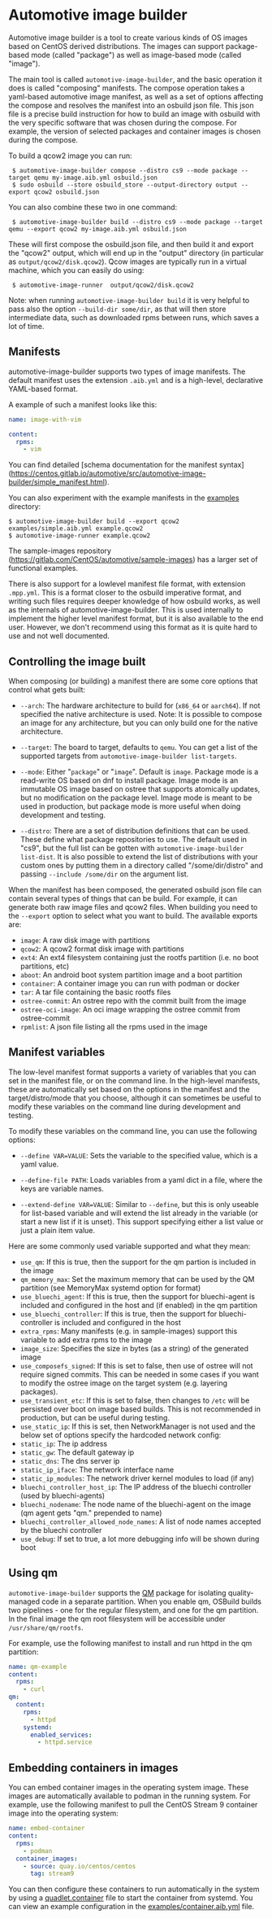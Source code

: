 # Automotive image builder

Automotive image builder is a tool to create various kinds of OS images based on CentOS derived
distributions. The images can support package-based mode (called "package") as well as image-based mode
(called "image").

The main tool is called `automotive-image-builder`, and the basic operation it does is called
"composing" manifests. The compose operation takes a yaml-based automotive image manifest, as well
as a set of options affecting the compose and resolves the manifest into an osbuild json file. This
json file is a precise build instruction for how to build an image with osbuild with the very
specific software that was chosen during the compose. For example, the version of selected packages
and container images is chosen during the compose.

To build a qcow2 image you can run:

```shell
 $ automotive-image-builder compose --distro cs9 --mode package --target qemu my-image.aib.yml osbuild.json
 $ sudo osbuild --store osbuild_store --output-directory output --export qcow2 osbuild.json
```

You can also combine these two in one command:

```shell
 $ automotive-image-builder build --distro cs9 --mode package --target qemu --export qcow2 my-image.aib.yml osbuild.json
```

These will first compose the osbuild.json file, and then build it and export the "qcow2" output,
which will end up in the "output" directory (in particular as `output/qcow2/disk.qcow2`). Qcow images
are typically run in a virtual machine, which you can easily do using:

```shell
 $ automotive-image-runner  output/qcow2/disk.qcow2
```

Note: when running `automotive-image-builder build` it is very helpful
to pass also the option `--build-dir some/dir`, as that will then store intermediate data, such as downloaded
rpms between runs, which saves a lot of time.

## Manifests

automotive-image-builder supports two types of image manifests. The
default manifest uses the extension `.aib.yml` and is a high-level,
declarative YAML-based format.

A example of such a manifest looks like this:
```yaml
name: image-with-vim

content:
  rpms:
    - vim
```


You can find detailed [schema documentation for the manifest syntax]
(https://centos.gitlab.io/automotive/src/automotive-image-builder/simple_manifest.html).

You can also experiment with the example manifests in the [examples](examples) directory:

```shell
$ automotive-image-builder build --export qcow2 examples/simple.aib.yml example.qcow2
$ automotive-image-runner example.qcow2
```

The sample-images repository
(https://gitlab.com/CentOS/automotive/sample-images) has a larger set
of functional examples.

There is also support for a lowlevel manifest file format, with extension `.mpp.yml`. This is
a format closer to the osbuild imperative format, and writing such files requires deeper
knowledge of how osbuild works, as well as the internals of automotive-image-builder. This
is used internally to implement the higher level manifest format, but it is also available
to the end user. However, we don't recommend using this format as it is quite hard to use
and not well documented.

## Controlling the image built

When composing (or building) a manifest there are some core options that control what gets built:

* `--arch`: The hardware architecture to build for (`x86_64` or `aarch64`). If not specified the native
   architecture is used. Note: It is possible to compose an image for any architecture, but you can
   only build one for the native architecture.

* `--target`: The board to target, defaults to `qemu`. You can get a list of the supported targets from
 `automotive-image-builder list-targets`.

* `--mode`: Either "`package`" or "`image`". Default is `image`. Package mode is a read-write OS based on
  dnf to install package. Image mode is an immutable OS image based on ostree that supports
  atomically updates, but no modification on the package level. Image mode is meant to be used in
  production, but package mode is more useful when doing development and testing.

* `--distro`: There are a set of distribution definitions that can be used. These define what package
  repositories to use. The default used in "cs9", but the full list can be gotten with
  `automotive-image-builder list-dist`.  It is also possible to extend the list of distributions
  with your custom ones by putting them in a directory called "/some/dir/distro" and passing
  `--include /some/dir` on the argument list.

When the manifest has been composed, the generated osbuild json file can contain several types of
things that can be build. For example, it can generate both raw image files and qcow2 files. When
building you need to the `--export` option to select what you want to build. The available exports
are:

* `image`: A raw disk image with partitions
* `qcow2`: A qcow2 format disk image with partitions
* `ext4`: An ext4 filesystem containing just the rootfs partition (i.e. no boot partitions, etc)
* `aboot`: An android boot system partition image and a boot partition
* `container`: A container image you can run with podman or docker
* `tar`: A tar file containing the basic rootfs files
* `ostree-commit`: An ostree repo with the commit built from the image
* `ostree-oci-image`: An oci image wrapping the ostree commit from ostree-commit
* `rpmlist`: A json file listing all the rpms used in the image

## Manifest variables

The low-level manifest format supports a variety of variables that you can set in the manifest file, or
on the command line. In the high-level manifests, these are automatically set based on the options in
the manifest and the target/distro/mode that you choose, although it can sometimes be useful to
modify these variables on the command line during development and testing.

To modify these variables on the command line, you can use the following options:

* `--define VAR=VALUE`: Sets the variable to the specified value, which is a yaml value.

* `--define-file PATH`: Loads variables from a yaml dict in a file, where the keys are variable names.

* `--extend-define VAR=VALUE`: Similar to `--define`, but this is only useable for list-based variable
  and will extend the list already in the variable (or start a new list if it is unset). This
  support specifying either a list value or just a plain item value.

Here are some commonly used variable supported and what they mean:

* `use_qm`: If this is true, then the support for the qm partion is included in the image
* `qm_memory_max`: Set the maximum memory that can be used by the QM partition (see MemoryMax systemd option for format)
* `use_bluechi_agent`: If this is true, then the support for bluechi-agent is included and configured in the host and (if enabled) in the qm partition
* `use_bluechi_controller`: If this is true, then the support for bluechi-controller is included and configured in the host
* `extra_rpms`: Many manifests (e.g. in sample-images) support this variable to add extra rpms to the image
* `image_size`: Specifies the size in bytes (as a string) of the generated image
* `use_composefs_signed`: If this is set to false, then use of ostree will not require signed commits. This can be needed in some cases if you want to modify the ostree image on the target system (e.g. layering packages).
* `use_transient_etc`: If this is set to false, then changes to `/etc` will be persisted over boot on image based builds. This is not recommended in production, but can be useful during testing.
* `use_static_ip`: If this is set, then NetworkManager is not used and the below set of options specify the hardcoded network config:
* `static_ip`: The ip address
* `static_gw`: The default gateway ip
* `static_dns`: The dns server ip
* `static_ip_iface`: The network interface name
* `static_ip_modules`: The network driver kernel modules to load (if any)
* `bluechi_controller_host_ip`: The IP address of the bluechi controller (used by bluechi-agents)
* `bluechi_nodename`: The node name of the bluechi-agent on the image (qm agent gets "qm." prepended to name)
* `bluechi_controller_allowed_node_names`: A list of node names accepted by the bluechi controller
* `use_debug`: If set to true, a lot more debugging info will be shown during boot

## Using qm

`automotive-image-builder` supports the [QM](https://github.com/containers/qm/tree/main) package for
isolating quality-managed code in a separate partition. When you enable qm, OSBuild builds two pipelines -
one for the regular filesystem, and one for the qm partition. In the final image the qm root
filesystem will be accessible under `/usr/share/qm/rootfs`.

For example, use the following manifest to install and run httpd in the qm partition:

```yaml
name: qm-example
content:
  rpms:
    - curl
qm:
  content:
    rpms:
      - httpd
    systemd:
      enabled_services:
        - httpd.service
```

## Embedding containers in images

You can embed container images in the operating system image. These images are automatically
available to podman in the running system. For example, use the following manifest to
pull the CentOS Stream 9 container image into the operating system:

```yaml
name: embed-container
content:
  rpms:
    - podman
  container_images:
    - source: quay.io/centos/centos
      tag: stream9
```

You can then configure these containers to run automatically in the system by using a
[quadlet.container](https://docs.podman.io/en/latest/markdown/podman-systemd.unit.5.html) file
to start the container from systemd. You can view an example configuration in the
[examples/container.aib.yml](examples/container.aib.yml) file.
